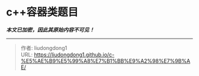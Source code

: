 # c++容器类题目

***本文已加密，因此其原始内容不可见！***

---

> 作者: liudongdong1  
> URL: https://liudongdong1.github.io/c-%E5%AE%B9%E5%99%A8%E7%B1%BB%E9%A2%98%E7%9B%AE/  

